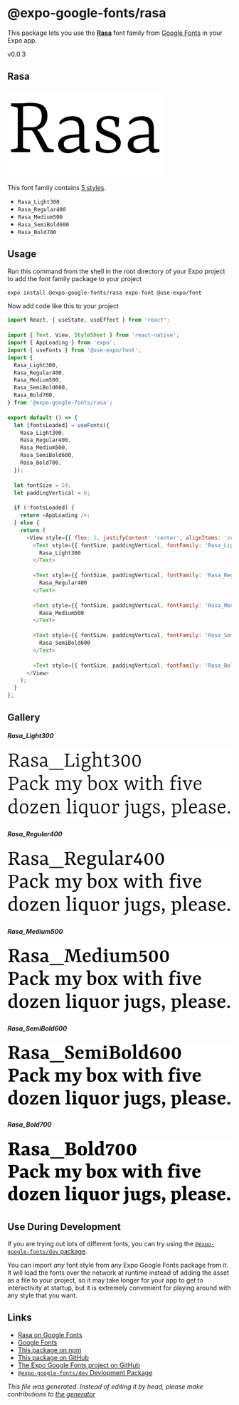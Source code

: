 # @expo-google-fonts/rasa

This package lets you use the [**Rasa**](https://fonts.google.com/specimen/Rasa) font family from [Google Fonts](https://fonts.google.com/) in your Expo app.

v0.0.3

## Rasa

![Rasa](./font-family.png)

This font family contains [5 styles](#gallery).

- `Rasa_Light300`
- `Rasa_Regular400`
- `Rasa_Medium500`
- `Rasa_SemiBold600`
- `Rasa_Bold700`

## Usage

Run this command from the shell in the root directory of your Expo project to add the font family package to your project
```sh
expo install @expo-google-fonts/rasa expo-font @use-expo/font
```

Now add code like this to your project
```js
import React, { useState, useEffect } from 'react';

import { Text, View, StyleSheet } from 'react-native';
import { AppLoading } from 'expo';
import { useFonts } from '@use-expo/font';
import {
  Rasa_Light300,
  Rasa_Regular400,
  Rasa_Medium500,
  Rasa_SemiBold600,
  Rasa_Bold700,
} from '@expo-google-fonts/rasa';

export default () => {
  let [fontsLoaded] = useFonts({
    Rasa_Light300,
    Rasa_Regular400,
    Rasa_Medium500,
    Rasa_SemiBold600,
    Rasa_Bold700,
  });

  let fontSize = 24;
  let paddingVertical = 6;

  if (!fontsLoaded) {
    return <AppLoading />;
  } else {
    return (
      <View style={{ flex: 1, justifyContent: 'center', alignItems: 'center' }}>
        <Text style={{ fontSize, paddingVertical, fontFamily: 'Rasa_Light300' }}>
          Rasa_Light300
        </Text>

        <Text style={{ fontSize, paddingVertical, fontFamily: 'Rasa_Regular400' }}>
          Rasa_Regular400
        </Text>

        <Text style={{ fontSize, paddingVertical, fontFamily: 'Rasa_Medium500' }}>
          Rasa_Medium500
        </Text>

        <Text style={{ fontSize, paddingVertical, fontFamily: 'Rasa_SemiBold600' }}>
          Rasa_SemiBold600
        </Text>

        <Text style={{ fontSize, paddingVertical, fontFamily: 'Rasa_Bold700' }}>Rasa_Bold700</Text>
      </View>
    );
  }
};

```

## Gallery

##### Rasa_Light300
![Rasa_Light300](./6d1458902052379a4c442fe3c08dfb90a878e6187abc480b52afc11943431dd3.ttf.png)

##### Rasa_Regular400
![Rasa_Regular400](./d5a933545a7d1e9a3ce0493c853f75c27dc067506d4c32398c0f724f726435cb.ttf.png)

##### Rasa_Medium500
![Rasa_Medium500](./f5a6e10ca22dc5d39cb49a70330bb3f3b7dc5361feb0b59693284816acf3dc6d.ttf.png)

##### Rasa_SemiBold600
![Rasa_SemiBold600](./0ce2031b3cd5dd01a2d4c96225c44fa6813df124cbf2f4f078c859e4e0abdd6d.ttf.png)

##### Rasa_Bold700
![Rasa_Bold700](./f756b8a84bfdccc709dbc00ba23c8852f077e23210d148b4a158e4feb7c1901e.ttf.png)


## Use During Development

If you are trying out lots of different fonts, you can try using the [`@expo-google-fonts/dev` package](https://github.com/expo/google-fonts/tree/master/font-packages/dev#readme).

You can import *any* font style from any Expo Google Fonts package from it. It will load the fonts
over the network at runtime instead of adding the asset as a file to your project, so it may take longer
for your app to get to interactivity at startup, but it is extremely convenient
for playing around with any style that you want.

## Links

- [Rasa on Google Fonts](https://fonts.google.com/specimen/Rasa)
- [Google Fonts](https://fonts.google.com/)
- [This package on npm](https://www.npmjs.com/package/@expo-google-fonts/rasa)
- [This package on GitHub](https://github.com/expo/google-fonts/tree/master/font-packages/rasa)
- [The Expo Google Fonts project on GitHub](https://github.com/expo/google-fonts)
- [`@expo-google-fonts/dev` Devlopment Package](https://github.com/expo/google-fonts/tree/master/font-packages/dev)


*This file was generated. Instead of editing it by head, please make contributions to [the generator](https://github.com/expo/google-fonts/tree/master/packages/generator)*
